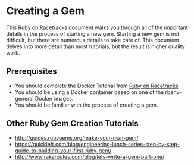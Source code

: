 # Creating a Gem

This [Ruby on Racetracks](http://www.rubyonracetracks.com/) document walks you through all of the important details in the process of starting a new gem.  Starting a new gem is not difficult, but there are numerous details to take care of.  This document delves into more detail than most tutorials, but the result is higher quality work.

## Prerequisites
* You should complete the Docker Tutorial from [Ruby on Racetracks](http://www.rubyonracetracks.com/tutorials.html).
* You should be using a Docker container based on one of the rbenv-general Docker images.
* You should be familiar with the process of creating a gem.

## Other Ruby Gem Creation Tutorials
* http://guides.rubygems.org/make-your-own-gem/
* https://quickleft.com/blog/engineering-lunch-series-step-by-step-guide-to-building-your-first-ruby-gem/
* http://www.rakeroutes.com/blog/lets-write-a-gem-part-one/
